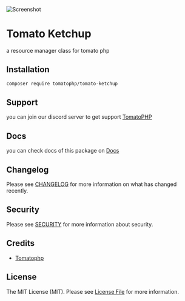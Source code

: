 ![Screenshot](https://github.com/tomatophp/tomato-ketchup/blob/master/art/screenshot.png)

# Tomato Ketchup

a resource manager class for tomato php

## Installation

```bash
composer require tomatophp/tomato-ketchup
```

## Support

you can join our discord server to get support [TomatoPHP](https://discord.gg/VZc8nBJ3ZU)

## Docs

you can check docs of this package on [Docs](https://docs.tomatophp.com/ketchup/get-started)

## Changelog

Please see [CHANGELOG](CHANGELOG.md) for more information on what has changed recently.

## Security

Please see [SECURITY](SECURITY.md) for more information about security.

## Credits

- [Tomatophp](mailto:info@3x1.io)

## License

The MIT License (MIT). Please see [License File](LICENSE.md) for more information.
